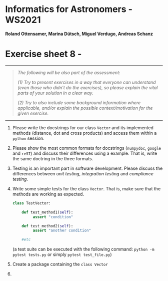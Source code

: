 # Informatics for Astronomers - WS2021

**Roland Ottensamer, Marina Dütsch, Miguel Verdugo, Andreas Schanz**

# Exercise sheet 8 -

---

>  _The following will be also part of the assessment:_
>
>  _(1) Try to present exercises in a way that everyone can understand (even those who didn’t do the exercises), so please explain the vital parts of
> your solution in a clear way._
>
>  _(2) Try to also include some background information where applicable, and/or
> explain the possible context/motivation for the given exercise._

---
1. Please write the docstrings for our class ``Vector`` and its implemented methods (distance,
   dot and cross products) and access them within a `python` session.

2.  Please show the most common formats for docstrings (``numpydoc``, ``google`` and ``reST``) and
    discuss their differences using a example. That is, write the same doctring in the three formats.

3. Testing is an important part in software development. Please discuss the differences between *unit testing*, *integration testing* and *compliance testing*.

4. Write some simple tests for the class ``Vector``. That is, make sure that the methods are working as expected.

   ````python
   class TestVector:

       def test_method1(self):
            assert "condition"

       def test_method2(self):
            assert "another condition"        

       #etc
   ````
   (a test suite can be executed with the following command: ``python -m pytest tests.py`` or simply ``pytest test_file.py``)

5. Create a package containing the `class Vector`

6.
